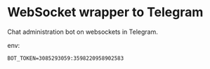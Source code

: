 # WebSocket wrapper to Telegram

Chat administration bot on websockets in Telegram.

env:

```env
BOT_TOKEN=3085293059:3598220958902583
```
